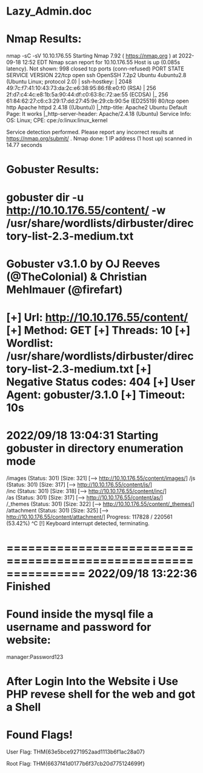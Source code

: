Lazy_Admin.doc
========================

Nmap Results:
========================
nmap -sC -sV 10.10.176.55 
Starting Nmap 7.92 ( https://nmap.org ) at 2022-09-18 12:52 EDT
Nmap scan report for 10.10.176.55
Host is up (0.085s latency).
Not shown: 998 closed tcp ports (conn-refused)
PORT   STATE SERVICE VERSION
22/tcp open  ssh     OpenSSH 7.2p2 Ubuntu 4ubuntu2.8 (Ubuntu Linux; protocol 2.0)
| ssh-hostkey: 
|   2048 49:7c:f7:41:10:43:73:da:2c:e6:38:95:86:f8:e0:f0 (RSA)
|   256 2f:d7:c4:4c:e8:1b:5a:90:44:df:c0:63:8c:72:ae:55 (ECDSA)
|_  256 61:84:62:27:c6:c3:29:17:dd:27:45:9e:29:cb:90:5e (ED25519)
80/tcp open  http    Apache httpd 2.4.18 ((Ubuntu))
|_http-title: Apache2 Ubuntu Default Page: It works
|_http-server-header: Apache/2.4.18 (Ubuntu)
Service Info: OS: Linux; CPE: cpe:/o:linux:linux_kernel

Service detection performed. Please report any incorrect results at https://nmap.org/submit/ .
Nmap done: 1 IP address (1 host up) scanned in 14.77 seconds

Gobuster Results:
============================
gobuster dir -u http://10.10.176.55/content/ -w /usr/share/wordlists/dirbuster/directory-list-2.3-medium.txt
===============================================================
Gobuster v3.1.0
by OJ Reeves (@TheColonial) & Christian Mehlmauer (@firefart)
===============================================================
[+] Url:                     http://10.10.176.55/content/
[+] Method:                  GET
[+] Threads:                 10
[+] Wordlist:                /usr/share/wordlists/dirbuster/directory-list-2.3-medium.txt
[+] Negative Status codes:   404
[+] User Agent:              gobuster/3.1.0
[+] Timeout:                 10s
===============================================================
2022/09/18 13:04:31 Starting gobuster in directory enumeration mode
===============================================================
/images               (Status: 301) [Size: 321] [--> http://10.10.176.55/content/images/]
/js                   (Status: 301) [Size: 317] [--> http://10.10.176.55/content/js/]    
/inc                  (Status: 301) [Size: 318] [--> http://10.10.176.55/content/inc/]   
/as                   (Status: 301) [Size: 317] [--> http://10.10.176.55/content/as/]    
/_themes              (Status: 301) [Size: 322] [--> http://10.10.176.55/content/_themes/]
/attachment           (Status: 301) [Size: 325] [--> http://10.10.176.55/content/attachment/]
Progress: 117828 / 220561 (53.42%)                                                          ^C
[!] Keyboard interrupt detected, terminating.
                                                                                             
===============================================================
2022/09/18 13:22:36 Finished
===============================================================

Found inside the mysql file a username and password for website:
====================================================================
manager:Password123

After Login Into the Website i Use PHP revese shell for the web and got a Shell
=================================================================================

Found Flags!
============
User Flag: THM{63e5bce9271952aad1113b6f1ac28a07}

Root Flag: THM{6637f41d0177b6f37cb20d775124699f}









